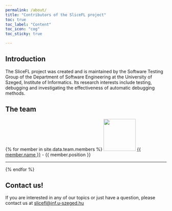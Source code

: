 ```yaml
---
permalink: /about/
title: "Contributors of the SliceFL project"
toc: true
toc_label: "Content"
toc_icon: "cog"
toc_sticky: true

---
```


## Introduction

The SliceFL project was created and is maintained by the Software Testing Group of the Department of Software Engineering at the University of Szeged, Institute of Informatics.
Its research interests include testing, debugging and investigating the effectiveness of automatic debugging methods.

## The team

{% for member in site.data.team.members %}
  <img src="{{member.avatar}}" width="100" height="100"/>
  <a href="{{member.webpage}}">{{ member.name }}</a> - {{ member.position }}
  <hr>
{% endfor %}

## Contact us!

If you are interested in any of our topics or just have a question, please contact us at <a href="mailto:slicefl@inf.u-szeged.hu">slicefl@inf.u-szeged.hu</a>
